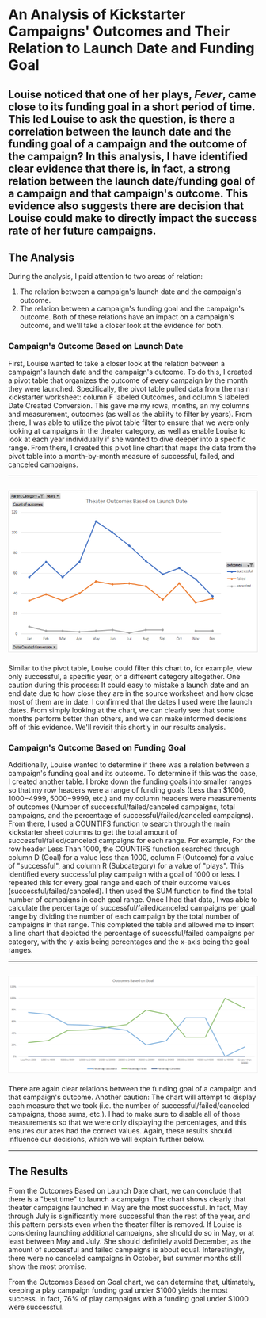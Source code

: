 # An Analysis of Kickstarter Campaigns' Outcomes and Their Relation to Launch Date and Funding Goal
Louise noticed that one of her plays, *Fever*, came close to its funding goal in a short period of time. This led Louise to ask the question, is there a correlation between the launch date and the funding goal of a campaign and the outcome of the campaign? In this analysis, I have identified clear evidence that there is, in fact, a strong relation between the launch date/funding goal of a campaign and that campaign's outcome. This evidence also suggests there are decision that Louise could make to directly impact the success rate of her future campaigns.
---
## The Analysis
During the analysis, I paid attention to two areas of relation:
  1. The relation between a campaign's launch date and the campaign's outcome.
  2. The relation between a campaign's funding goal and the campaign's outcome.
Both of these relations have an impact on a campaign's outcome, and we'll take a closer look at the evidence for both.

### Campaign's Outcome Based on Launch Date
First, Louise wanted to take a closer look at the relation between a campaign's launch date and the campaign's outcome. To do this, I created a pivot table that organizes the outcome of every campaign by the month they were launched. Specifically, the pivot table pulled data from the main kickstarter worksheet: column F labeled Outcomes, and column S labeled Date Created Conversion. This gave me my rows, months, an my columns and measurement, outcomes (as well as the ability to filter by years). From there, I was able to utilize the pivot table filter to ensure that we were only looking at campaigns in the theater category, as well as enable Louise to look at each year individually if she wanted to dive deeper into a specific range. From there, I created this pivot line chart that maps the data from the pivot table into a month-by-month measure of successful, failed, and canceled campaigns.

---
![](resources/Theater_Outcomes_vs_Launch.png)
---
Similar to the pivot table, Louise could filter this chart to, for example, view only successful, a specific year, or a different category altogether. One caution during this process: It could easy to mistake a launch date and an end date due to how close they are in the source worksheet and how close most of them are in date. I confirmed that the dates I used were the launch dates. From simply looking at the chart, we can clearly see that some months perform better than others, and we can make informed decisions off of this evidence. We'll revisit this shortly in our results analysis.

### Campaign's Outcome Based on Funding Goal
Additionally, Louise wanted to determine if there was a relation between a campaign's funding goal and its outcome. To determine if this was the case, I created another table. I broke down the funding goals into smaller ranges so that my row headers were a range of funding goals (Less than $1000, $1000-$4999, $5000-$9999, etc.) and my column headers were measurements of outcomes (Number of successful/failed/canceled campaigns, total campaigns, and the percentage of successful/failed/canceled campaigns). From there, I used a COUNTIFS function to search through the main kickstarter sheet columns to get the total amount of successful/failed/canceled campaigns for each range. For example, For the row header Less Than 1000, the COUNTIFS function searched through column D (Goal) for a value less than 1000, column F (Outcome) for a value of "successful", and column R (Subcategory) for a value of "plays". This identified every successful play campaign with a goal of 1000 or less. I repeated this for every goal range and each of their outcome values (successful/failed/canceled). I then used the SUM function to find the total number of campaigns in each goal range. Once I had that data, I was able to calculate the percentage of successful/failed/canceled campaigns per goal range by dividing the number of each campaign by the total number of campaigns in that range. This completed the table and allowed me to insert a line chart that depicted the percentage of sucessful/failed campaigns per category, with the y-axis being percentages and the x-axis being the goal ranges.

---
![](resources/Outcomes_vs_Goals.png)
---
There are again clear relations between the funding goal of a campaign and that campaign's outcome. Another caution: The chart will attempt to display each measure that we took (i.e. the number of successful/failed/canceled campaigns, those sums, etc.). I had to make sure to disable all of those measurements so that we were only displaying the percentages, and this ensures our axes had the correct values. Again, these results should influence our decisions, which we will explain further below.

---
## The Results
From the Outcomes Based on Launch Date chart, we can conclude that there is a "best time" to launch a campaign. The chart shows clearly that theater campaigns launched in May are the most successful. In fact, May through July is significantly more successful than the rest of the year, and this pattern persists even when the theater filter is removed. If Louise is considering launching additional campaigns, she should do so in May, or at least between May and July. She should definitely avoid December, as the amount of successful and failed campaigns is about equal. Interestingly, there were no canceled campaigns in October, but summer months still show the most promise.

From the Outcomes Based on Goal chart, we can determine that, ultimately, keeping a play campaign funding goal under $1000 yields the most success. In fact, 76% of play campaigns with a funding goal under $1000 were successful.



